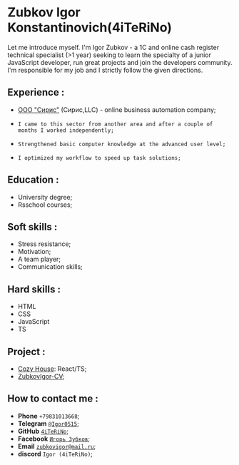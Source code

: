 # Zubkov Igor Konstantinovich(4iTeRiNo)
Let me introduce myself. I'm Igor Zubkov - a 1C and online cash register technical specialist (>1 year) seeking to learn the specialty of a junior JavaScript developer, run great projects and join the developers community. I'm responsible for my job and I strictly follow the given directions.

## Experience :
* [ООО "Сирис"](https://mysiris.ru/) (Сирис,LLC) - online business automation company; 
-     I came to this sector from another area and after a couple of months I worked independently;
-     Strengthened basic computer knowledge at the advanced user level;
-     I optimized my workflow to speed up task solutions;

## Education :
- University degree;
- Rsschool courses;

## Soft skills :
- Stress resistance;
- Motivation;
- A team player;
- Communication skills;

## Hard skills : 
- HTML
- CSS
- JavaScript
- TS


## Project :
- [Cozy House](https://4iterino.github.io/shelter_ts_react/): React/TS;
- [ZubkovIgor-CV](https://4iterino.github.io/CV/);


## How to contact me :
- **Phone** `+79831013668`;
- **Telegram** [`@Igor0515`](https//t.me/Igor0515);
- **GitHub** [`4iTeRiNo`](https://github.com/4iTeRiNo);
- **Facebook** [`Игорь Зубков`](https://www.facebook.com/profile.php?id=100010166471923);
- **Email** [`zubkovigor@mail.ru`](https://e.mail.ru/inbox);
- **discord** `Igor (4iTeRiNo)`;